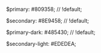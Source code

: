 $primary: #809358; // !default;

$secondary: #8E9458; // !default;

$primary-dark: #485430; // !default;

$secondary-light: #EDEDEA;